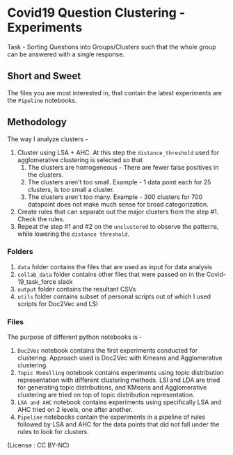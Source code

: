 # Covid19 Question Clustering - Experiments

Task - Sorting Questions into Groups/Clusters such that the whole group can be answered with a single response.

## Short and Sweet
The files you are most interested in, that contain the latest experiments are the `Pipeline` notebooks. 

## Methodology
The way I analyze clusters - 
1. Cluster using LSA + AHC. At this step the `distance_threshold` used for agglomerative clustering is selected so that
    1. The clusters are homogeneous - There are fewer false positives in the clusters.
    1. The clusters aren't too small. Example - 1 data point each for 25 clusters, is too small a cluster.
    1. The clusters aren't too many. Example - 300 clusters for 700 datapoint does not make much sense for broad categorization.
1. Create rules that can separate out the major clusters from the step #1. Check the rules.  
1. Repeat the step #1 and #2 on the `unclustered` to observe the patterns, while lowering the `distance threshold`.

### Folders
1. `data` folder contains the files that are used as input for data analysis
1. `collab_data` folder contains other files that were passed on in the Covid-19_task_force slack
1. `output` folder contains the resultant CSVs
1. `utils` folder contains subset of personal scripts out of which I used scripts for Doc2Vec and LSI

### Files
The purpose of different python notebooks is - 
1. `Doc2Vec` notebook contains the first experiments conducted for clustering. Approach used is Doc2Vec with Kmeans and Agglomerative clustering.
1. `Topic Modelling` notebook contains experiments using topic distribution representation with different clustering methods. LSI and LDA are tried for generating topic distributions, and KMeans and Agglomerative clustering are tried on top of topic distribution representation.
1. `LSA and AHC` notebook contains experiments using specifically LSA and AHC tried on 2 levels, one after another.
1. `Pipeline` notebooks contain the experiments in a pipeline of rules followed by LSA and AHC for the data points that did not fall under the rules to look for clusters.


(License : CC BY-NC)